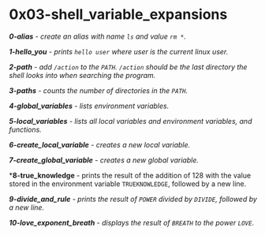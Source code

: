 # 0x03-shell_variable_expansions #

***0-alias** - create an alias with name `ls` and value `rm *`.*

***1-hello_you** - prints `hello user` where user is the current linux user.*

***2-path** - add `/action` to the `PATH`. `/action` should be the last directory the shell looks into when searching the program.*

***3-paths** - counts the number of directories in the `PATH`.*

***4-global_variables** - lists environment variables.*

***5-local_variables** - lists all local variables and environment variables, and functions.*

***6-create_local_variable** - creates a new local variable.*

***7-create_global_variable** - creates a new global variable.*

***8-true_knowledge** - prints the result of the addition of 128 with the value stored in the environment variable `TRUEKNOWLEDGE`, followed by a new line.

***9-divide_and_rule** - prints the result of `POWER` divided by `DIVIDE`, followed by a new line.*

***10-love_exponent_breath** - displays the result of `BREATH` to the power `LOVE`.*

